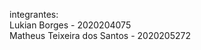 integrantes:
<br />
Lukian Borges - 2020204075
<br />
Matheus Teixeira dos Santos - 2020205272
<br />